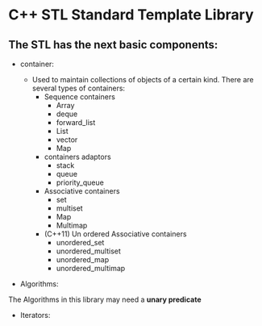 # C++ STL Standard Template Library


## The STL has the next basic components:
- container:
  - Used to maintain collections of objects of a certain kind.
  There are several types of containers:
    - Sequence containers
      - Array
      - deque
      - forward_list
      - List
      - vector
      - Map
    - containers adaptors
      - stack
      - queue
      - priority_queue
    - Associative containers
      - set
      - multiset
      - Map
      - Multimap
    - (C++11) Un ordered Associative containers
      - unordered_set
      - unordered_multiset
      - unordered_map
      - unordered_multimap

- Algorithms:

The Algorithms in this library may need a **unary predicate**



- Iterators:

